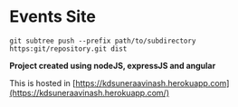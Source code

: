 # Events Site

`git subtree push --prefix path/to/subdirectory https:git/repository.git dist`

**Project created using nodeJS, expressJS and angular**

This is hosted in [https://kdsuneraavinash.herokuapp.com](https://kdsuneraavinash.herokuapp.com/)

